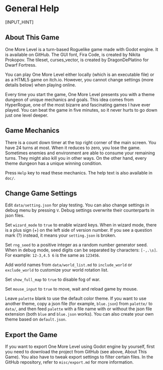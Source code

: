 # General Help

[INPUT_HINT]

## About This Game

One More Level is a turn-based Roguelike game made with Godot engine. It is available on GitHub. The GUI font, Fira Code, is created by Nikita Prokopov. The tileset, curses_vector, is created by DragonDePlatino for Dwarf Fortress.

You can play One More Level either locally (which is an executable file) or as a HTML5 game on itch.io. However, you cannot change settings (more details below) when playing online.

Every time you start the game, One More Level presents you with a theme dungeon of unique mechanics and goals. This idea comes from HyperRogue, one of the most bizarre and fascinating games I have ever played. You can beat the game in five minutes, so it never hurts to go down just one level deeper.

## Game Mechanics

There is a count down timer at the top right corner of the main screen. You have 24 turns at most. When it reduces to zero, you lose the game. Sometimes enemies and environment are able to consume your remaining turns. They might also kill you in other ways. On the other hand, every theme dungeon has a unique winning condition.

Press `Help` key to read these mechanics. The help text is also available in `doc/`.

## Change Game Settings

Edit `data/setting.json` for play testing. You can also change settings in debug menu by pressing `V`. Debug settings overwrite their counterparts in json files.

Set `wizard_mode` to `true` to enable wizard keys. When in wizard mode, there is a plus sign (+) on the left side of version number. If you see a question mark (?) instead, it means your `setting.json` is broken.

Set `rng_seed` to a positive integer as a random number generator seed. When in debug mode, seed digits can be separated by characters: `[-,.\s]`. For example: `12-3,4.5 6` is the same as `123456`.

Add world names from `data/world_list.md` to `include_world` or `exclude_world` to customize your world rotation list.

Set `show_full_map` to `true` to disable fog of war.

Set `mouse_input` to `true` to move, wait and reload game by mouse.

Leave `palette` blank to use the default color theme. If you want to use another theme, copy a json file (for example, `blue.json`) from `palette/` to `data/`, and then feed `palette` with a file name with or without the json file extension (both `blue` and `blue.json` works). You can also create your own theme based on `default.json`.

## Export the Game

If you want to export One More Level using Godot engine by yourself, first you need to download the project from GitHub (see above, About This Game). You also have to tweak export settings to filter certain files. In the GitHub repository, refer to `misc/export.md` for more information.
